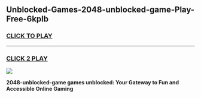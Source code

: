 
## Unblocked-Games-2048-unblocked-game-Play-Free-6kplb
<h3>
<a href="https://premium76.site?title=2048-unblocked-game&ref=23A">CLICK TO PLAY</a></h3>
<hr>

<h3>
<a href="https://premium76.site?title=2048-unblocked-game&ref=23A">CLICK 2 PLAY</a>
  
</h3>

<a href="https://premium76.site?title=2048-unblocked-game&ref=23A"><img src="https://clearcache.store/games.png"></a>


**2048-unblocked-game games unblocked: Your Gateway to Fun and Accessible Online Gaming**
